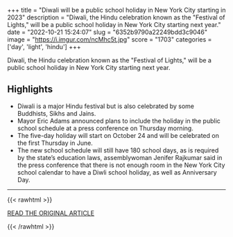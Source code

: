 +++
title = "Diwali will be a public school holiday in New York City starting in 2023"
description = "Diwali, the Hindu celebration known as the \"Festival of Lights,\" will be a public school holiday in New York City starting next year."
date = "2022-10-21 15:24:07"
slug = "6352b9790a22249bdd3c9046"
image = "https://i.imgur.com/ncMhc5t.jpg"
score = "1703"
categories = ['day', 'light', 'hindu']
+++

Diwali, the Hindu celebration known as the \"Festival of Lights,\" will be a public school holiday in New York City starting next year.

## Highlights

- Diwali is a major Hindu festival but is also celebrated by some Buddhists, Sikhs and Jains.
- Mayor Eric Adams announced plans to include the holiday in the public school schedule at a press conference on Thursday morning.
- The five-day holiday will start on October 24 and will be celebrated on the first Thursday in June.
- The new school schedule will still have 180 school days, as is required by the state’s education laws, assemblywoman Jenifer Rajkumar said in the press conference that there is not enough room in the New York City school calendar to have a Diwli school holiday, as well as Anniversary Day.

---

{{< rawhtml >}}
  <p class="article-category">
    <a target="_blank" href="https://www.cnn.com/2022/10/20/us/diwali-nyc-public-school-holiday-trnd-reaj/index.html">READ THE ORIGINAL ARTICLE</a>
  </p>
{{< /rawhtml >}}
